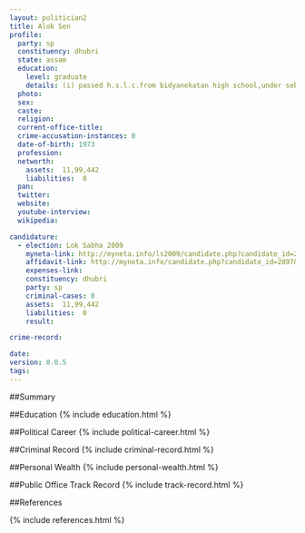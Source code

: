 ```yaml
---
layout: politician2
title: Alok Sen
profile: 
  party: sp
  constituency: dhubri
  state: assam
  education: 
    level: graduate
    details: (i) passed h.s.l.c.from bidyanekatan high school,under seba,in 1987 (ii) passed h.s. from pandu college in 1989 (iii) passed b.sc.from pandu college under g.u.in 1992
  photo: 
  sex: 
  caste: 
  religion: 
  current-office-title: 
  crime-accusation-instances: 0
  date-of-birth: 1973
  profession: 
  networth: 
    assets:  11,99,442
    liabilities:  0
  pan: 
  twitter: 
  website: 
  youtube-interview: 
  wikipedia: 

candidature: 
  - election: Lok Sabha 2009
    myneta-link: http://myneta.info/ls2009/candidate.php?candidate_id=2897
    affidavit-link: http://myneta.info/candidate.php?candidate_id=2897&scan=original
    expenses-link: 
    constituency: dhubri 
    party: sp
    criminal-cases: 0
    assets:  11,99,442
    liabilities:  0
    result:  

crime-record: 

date: 
version: 0.0.5
tags: 
---
```

##Summary


##Education
{% include education.html %}


##Political Career
{% include political-career.html %}


##Criminal Record
{% include criminal-record.html %}


##Personal Wealth
{% include personal-wealth.html %}


##Public Office Track Record
{% include track-record.html %}


##References


{% include references.html %}